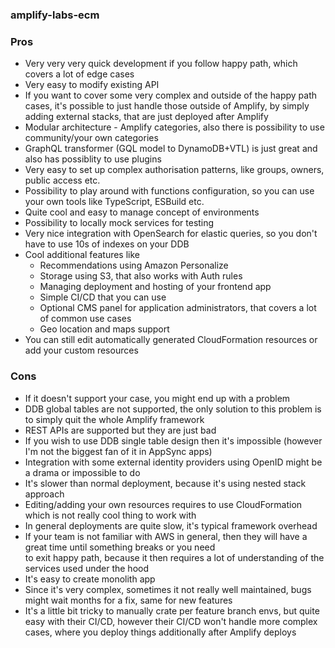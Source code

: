 ### amplify-labs-ecm


### Pros

- Very very very quick development if you follow happy path, which covers a lot of edge cases
- Very easy to modify existing API
- If you want to cover some very complex and outside of the happy path cases, it's possible to just handle those
  outside of Amplify, by simply adding external stacks, that are just deployed after Amplify
- Modular architecture - Amplify categories, also there is possibility to use community/your own categories
- GraphQL transformer (GQL model to DynamoDB+VTL) is just great and also has possiblity to use plugins
- Very easy to set up complex authorisation patterns, like groups, owners, public access etc.
- Possibility to play around with functions configuration, so you can use your own tools like TypeScript, ESBuild etc.
- Quite cool and easy to manage concept of environments
- Possibility to locally mock services for testing
- Very nice integration with OpenSearch for elastic queries, so you don't have to use 10s of indexes on your DDB
- Cool additional features like
  - Recommendations using Amazon Personalize
  - Storage using S3, that also works with Auth rules
  - Managing deployment and hosting of your frontend app
  - Simple CI/CD that you can use
  - Optional CMS panel for application administrators, that covers a lot of common use cases
  - Geo location and maps support
- You can still edit automatically generated CloudFormation resources or add your custom resources

### Cons

- If it doesn't support your case, you might end up with a problem
- DDB global tables are not supported, the only solution to this problem is to simply quit the whole Amplify framework
- REST APIs are supported but they are just bad
- If you wish to use DDB single table design then it's impossible (however I'm not the biggest fan of it in AppSync apps)
- Integration with some external identity providers using OpenID might be a drama or impossible to do
- It's slower than normal deployment, because it's using nested stack approach
- Editing/adding your own resources requires to use CloudFormation which is not really cool thing to work with
- In general deployments are quite slow, it's typical framework overhead
- If your team is not familiar with AWS in general, then they will have a great time until something breaks or you need  
  to exit happy path, because it then requires a lot of understanding of the services used under the hood
- It's easy to create monolith app
- Since it's very complex, sometimes it not really well maintained, bugs might wait months for a fix, same for new features
- It's a little bit tricky to manually crate per feature branch envs, but quite easy with their CI/CD, however 
  their CI/CD won't handle more complex cases, where you deploy things additionally after Amplify deploys